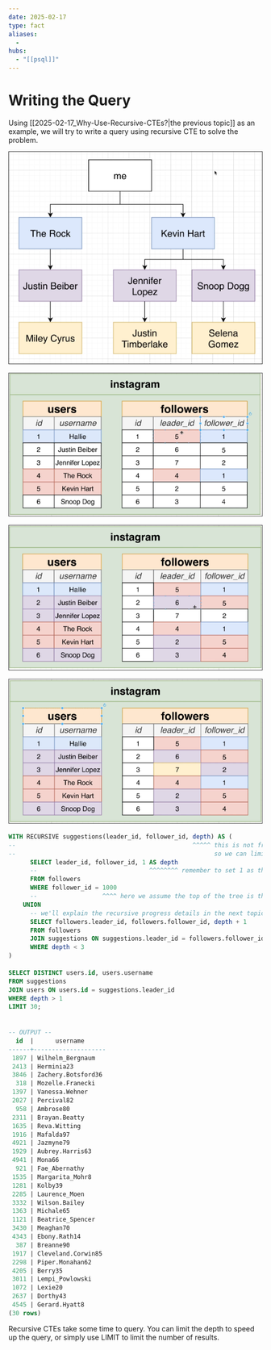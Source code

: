 ```yaml
---
date: 2025-02-17
type: fact
aliases:
  -
hubs:
  - "[[psql]]"
---
```


# Writing the Query

Using [[2025-02-17_Why-Use-Recursive-CTEs?|the previous topic]] as an example, we will try to write a query using recursive CTE to solve the problem.

![tree-depth-showing.png](../assets/imgs/tree-depth-showing.png)

![first-depth.png](../assets/imgs/first-depth.png)

![second-depth.png](../assets/imgs/second-depth.png)

![third-depth.png](../assets/imgs/third-depth.png)


```sql
WITH RECURSIVE suggestions(leader_id, follower_id, depth) AS (
--                                                 ^^^^^ this is not from any tables but just for record the depth of the tree
--                                                       so we can limit the depth of the tree or filter out the very first node
      SELECT leader_id, follower_id, 1 AS depth
      --                               ^^^^^^^^ remember to set 1 as the `depth`
      FROM followers
      WHERE follower_id = 1000
      --                  ^^^^ here we assume the top of the tree is the user with id 1000
    UNION
      -- we'll explain the recursive progress details in the next topic
      SELECT followers.leader_id, followers.follower_id, depth + 1
      FROM followers
      JOIN suggestions ON suggestions.leader_id = followers.follower_id
      WHERE depth < 3
)

SELECT DISTINCT users.id, users.username
FROM suggestions
JOIN users ON users.id = suggestions.leader_id
WHERE depth > 1
LIMIT 30;


-- OUTPUT --
  id  |      username      
------+--------------------
 1897 | Wilhelm_Bergnaum
 2413 | Herminia23
 3846 | Zachery.Botsford36
  318 | Mozelle.Franecki
 1397 | Vanessa.Wehner
 2027 | Percival82
  958 | Ambrose80
 2311 | Brayan.Beatty
 1635 | Reva.Witting
 1916 | Mafalda97
 4921 | Jazmyne79
 1929 | Aubrey.Harris63
 4941 | Mona66
  921 | Fae_Abernathy
 1535 | Margarita_Mohr8
 1281 | Kolby39
 2285 | Laurence_Moen
 3332 | Wilson.Bailey
 1363 | Michale65
 1121 | Beatrice_Spencer
 3430 | Meaghan70
 4343 | Ebony.Rath14
  387 | Breanne90
 1917 | Cleveland.Corwin85
 2298 | Piper.Monahan62
 4205 | Berry35
 3011 | Lempi_Powlowski
 1072 | Lexie20
 2637 | Dorthy43
 4545 | Gerard.Hyatt8
(30 rows)

```

Recursive CTEs take some time to query. You can limit the depth to speed up the query, or simply use LIMIT to limit the number of results.






